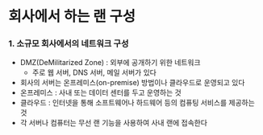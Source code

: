 # 회사에서 하는 랜 구성

### 1. 소규모 회사에서의 네트워크 구성
- DMZ(DeMilitarized Zone) : 외부에 공개하기 위한 네트워크
  - 주로 웹 서버, DNS 서버, 메일 서버가 있다
-  회사의 서버는 온프레미스(on-premise) 방법이나 클라우드로 운영되고 있다
  - 온프레미스 : 사내 또는 데이터 센터를 두고 운영하는 것
  - 클라우드 : 인터넷을 통해 소프트웨어나 하드웨어 등의 컴퓨팅 서비스를 제공하는 것
- 각 서버나 컴퓨터는 무선 랜 기능을 사용하여 사내 랜에 접속한다  
